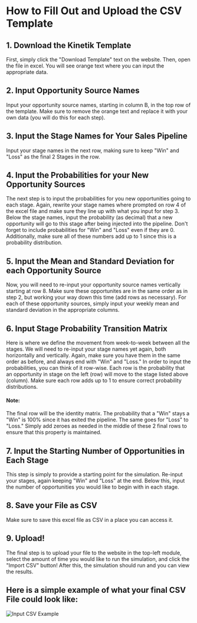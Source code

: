 # How to Fill Out and Upload the CSV Template

## 1. Download the Kinetik Template
First, simply click the "Download Template" text on the website. 
Then, open the file in excel. 
You will see orange text where you can input the appropriate data.

## 2. Input Opportunity Source Names
Input your opportunity source names, starting in column B, in the top row of the template.
Make sure to remove the orange text and replace it with your own data (you will do this for each step).

## 3. Input the Stage Names for Your Sales Pipeline
Input your stage names in the next row, making sure to keep "Win" and "Loss" as the final 2 Stages in the row.

## 4. Input the Probabilities for your New Opportunity Sources
The next step is to input the probabilities for you new opportunities going to each stage.
Again, rewrite your stage names where prompted on row 4 of the excel file and make sure they line up with what you input for step 3.
Below the stage names, input the probability (as decimal) that a new opportunity will go to this stage after being injected into the pipeline.
Don't forget to include probabilities for "Win" and "Loss" even if they are 0.
Additionally, make sure all of these numbers add up to 1 since this is a probability distribution.

## 5. Input the Mean and Standard Deviation for each Opportunity Source
Now, you will need to re-input your opportunity source names vertically starting at row 8.
Make sure these opportunites are in the same order as in step 2, but working your way down this time (add rows as necessary).
For each of these opportunity sources, simply input your weekly mean and standard deviation in the appropriate columns.

## 6. Input Stage Probability Transition Matrix
Here is where we define the movement from week-to-week between all the stages.
We will need to re-input your stage names yet again, both horizontally and vertically.
Again, make sure you have them in the same order as before, and always end with "Win" and "Loss."
In order to input the probabilities, you can think of it row-wise.
Each row is the probability that an opportunity in stage on the left (row) will move to the stage listed above (column).
Make sure each row adds up to 1 to ensure correct probability distributions.
#### Note:
  The final row will be the identity matrix. 
  The probability that a "Win" stays a "Win" is 100% since it has exited the pipeline.
  The same goes for "Loss" to "Loss."
  Simply add zeroes as needed in the middle of these 2 final rows to ensure that this property is maintained.

## 7. Input the Starting Number of Opportunities in Each Stage
This step is simply to provide a starting point for the simulation.
Re-input your stages, again keeping "Win" and "Loss" at the end.
Below this, input the number of opportunities you would like to begin with in each stage.

## 8. Save your File as CSV
Make sure to save this excel file as CSV in a place you can access it.

## 9. Upload!
The final step is to upload your file to the website in the top-left module, select the amount of time you would like to run the simulation, and click the "Import CSV" button!
After this, the simulation should run and you can view the results.

## Here is a simple example of what your final CSV File could look like:
![Input CSV Example](https://user-images.githubusercontent.com/65926117/235377608-d4421750-13ec-4282-bf1f-d3233e9402b4.png)
